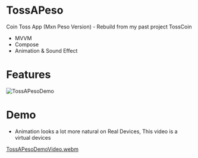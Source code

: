 # TossAPeso
Coin Toss App (Mxn Peso Version) - Rebuild from my past project TossCoin
 - MVVM
 - Compose
 - Animation & Sound Effect
# Features
![TossAPesoDemo](https://github.com/ianttta/TossAPeso/assets/135581442/8dae592c-48a0-43df-a9db-0cd1673c301a)
# Demo
- Animation looks a lot more natural on Real Devices, This video is a virtual devices

[TossAPesoDemoVideo.webm](https://github.com/ianttta/TossAPeso/assets/135581442/7e22a54f-4f65-4507-9bea-0f30863ff1f2)
